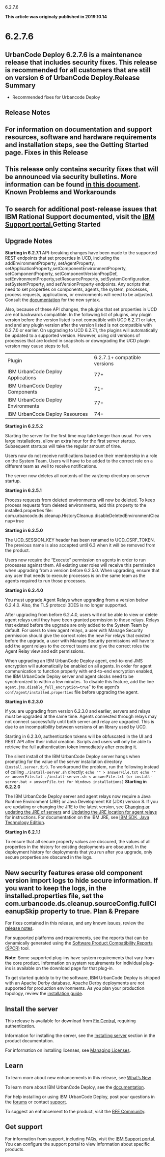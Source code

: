 





6.2.7.6

**This article was originaly published in 2019.10.14**


6.2.7.6
=======




UrbanCode Deploy 6.2.7.6 is a maintenance release that includes security fixes. This release is recommended for all customers that are still on version 6 of UrbanCode Deploy.Release Summary
---------------

  
* Recommended fixes for Urbancode Deploy

Release Notes
-------------

  
For information on documentation and support resources, software and hardware requirements and installation steps, see the Getting Started page.
Fixes in this Release
---------------------


This release only contains security fixes that will be announced via security bulletins. More information can be found [in this document](https://www.ibm.com/security/secure-engineering/bulletins.html).
Known Problems and Workarounds
------------------------------


To search for additional post-release issues that IBM Rational Support documented, visit the [IBM Support portal.](https://www-947.ibm.com/support/entry/myportal/support?brandind=Rational)Getting Started
---------------

  
Upgrade Notes
-------------


**Starting in 6.2.7.1**
API-breaking changes have been made to the supported REST endpoints that set properties in UCD, including the addEnvironmentProperty, setAgentProperty, setApplicationProperty,setComponentEnvironmentProperty, setComponentProperty, setComponentVersionPropDef, setEnvironmentProperty,setResourceProperty, setSystemConfiguration, setSystemProperty, and setVersionProperty endpoints. Any scripts that need to set properties on components, agents, the system, processes, process requests, applications, or environments will need to be adjusted. Consult the [documentation](https://www.ibm.com/support/knowledgecenter/SS4GSP_6.2.7/com.ibm.udeploy.api.doc/topics/rest_cli_environment_propvalue_put.html) for the new syntax.

Also, because of these API changes, the plugins that set properties in UCD are not backwards compatible. In the following list of plugins, any plugin version before the version listed is not compatible with UCD 6.2.7.1 or later, and and any plugin version after the version listed is not compatible with 6.2.7.0 or earlier. On upgrading to UCD 6.2.7.1, the plugins will automatically be updated to a supported version. However, using old versions of processes that are locked in snapshots or downgrading the UCD plugin version may cause steps to fail.


|  |  |
| --- | --- |
| Plugin | 6.2.7.1+ compatible versions |
| IBM UrbanCode Deploy Applications | 77+ |
| IBM UrbanCode Deploy Components | 71+ |
| IBM UrbanCode Deploy Environments | 77+ |
| IBM UrbanCode Deploy Resources | 74+ |


**Starting in 6.2.5.2**

Starting the server for the first time may take longer than usual. For very large installations, allow an extra hour for the first server startup. Subsequent startups will take the regular amount of time.

Users now do not receive notifications based on their membership in a role on the System Team. Users will have to be added to the correct role on a different team as well to receive notifications.

The server now deletes all contents of the var/temp directory on server startup.

**Starting in 6.2.5.1**

Process requests from deleted environments will now be deleted. To keep process requests from deleted environments, add this property to the installed.properties file: com.urbancode.ds.cleanup.HistoryCleanup.disableDeletedEnvironmentCleanup=true

**Starting in 6.2.5.0**

The UCD\_SESSION\_KEY header has been renamed to UCD\_CSRF\_TOKEN. The previous name is also accepted until 6.3 when it will be removed from the product.

Users now require the “Execute” permission on agents in order to run processes against them. All existing user roles will receive this permission when upgrading from a version before 6.2.5.0. When upgrading, ensure that any user that needs to execute processes is on the same team as the agents required to run those processes.

**Starting in 6.2.4.0**

You must upgrade Agent Relays when upgrading from a version below 6.2.4.0. Also, the TLS protocol 3DES is no longer supported.

After upgrading from before 6.2.4.0, users will not be able to view or delete agent relays until they have been granted permission to those relays. Relays that existed before the upgrade are only added to the System Team by default. For users to view agent relays, a user with Manage Security permission should give the correct roles the new For relays that existed before the upgrade, a user with Manage Security permissions will have to add the agent relays to the correct teams and give the correct roles the Agent Relay view and edit permissions.

When upgrading an IBM UrbanCode Deploy agent, end-to-end JMS encryption will automatically be enabled on all agents. In order for agent communication to function properly with end-to-end encryption enabled, the IBM UrbanCode Deploy server and agent clocks need to be synchronized to within a few minutes. To disable this feature, add the line `agent.jms.disable_full_encryption=true`” to the agent’s `conf/agent/installed.properties` file before upgrading the agent.

**Starting in 6.2.3.0**

If you are upgrading from version 6.2.3.0 and earlier, servers and relays must be upgraded at the same time. Agents connected through relays may not connect successfully until both server and relay are upgraded. This is due to an incompatibility between versions of an library used by UCD.

Starting in 6.2.3.0, authentication tokens will be obfuscated in the UI and REST API after their initial creation. Scripts and users will only be able to retrieve the full authentication token immediately after creating it.

The silent install of the IBM UrbanCode Deploy server hangs when prompting for the value of the server installation directory (`install.server.dir`). To workaround the problem, run the following instead of calling `./install-server.sh` directly:
 `echo "" > answerFile.txt echo "" >> answerFile.txt ./install-server.sh < answerFile.txt (or install-server.bat < answerFile.txt for Windows installations)` 
**Starting in 6.2.2.0**

The IBM UrbanCode Deploy server and agent relays now require a Java Runtime Environment (JRE) or Java Development Kit (JDK) version 8. If you are updating or changing the JRE to the latest version, see
[Changing or updating the JRE of servers](http://www.ibm.com/support/knowledgecenter/en/SS4GSP_6.2.4/com.ibm.udeploy.doc/topics/jre_change.html#jre_change) and [Updating the JRE location for agent relays](http://www.ibm.com/support/knowledgecenter/en/SS4GSP_6.2.4/com.ibm.udeploy.doc/topics/update_JRE_agent_relays.html#update_JRE_agent_relays) for instructions. For documentation on the IBM JRE, see [IBM SDK, Java Technology Edition](https://www.ibm.com/support/knowledgecenter/SSYKE2/welcome_javasdk_family.html).

**Starting in 6.2.1.1**

To ensure that all secure property values are obscured, the values of all properties in the history for existing deployments are obscured. In the deployment history for deployments that you run after you upgrade, only secure properties are obscured in the logs.

New security features erase old component version import logs to hide secure information. If you want to keep the logs, in the installed.properties file, set the **com.urbancode.ds.cleanup.sourceConfig.fullCleanupSkip** property to **true**.
Plan & Prepare
--------------


For fixes contained in this release, and any known issues, review the [release notes](../release-notes).

For supported platforms and requirements, see the reports that can be dynamically generated using the [Software Product Compatibility Reports (SPCR)](https://www.ibm.com/software/reports/compatibility/clarity/index.html) tool.

**Note:** Some supported plug-ins have system requirements that vary from the core product. Information on system requirements for individual plug-ins is available on the download page for that plug-in.

To get started quickly to try the software, IBM UrbanCode Deploy is shipped with an Apache Derby database. Apache Derby deployments are not supported for production environments. As you plan your production topology, review the [installation guide](http://www-01.ibm.com/support/knowledgecenter/SS4GSP_6.2.7/com.ibm.udeploy.install.doc/topics/install_ch.html).



Install the server
------------------


This release is available for download from [Fix Central](https://www-945.ibm.com/support/fixcentral/swg/downloadFixes?parent=ibm~Rational&product=ibm/Rational/IBM+UrbanCode+Deploy&release=All&platform=All&function=fixId&fixids=6.2.7.6-IBM-UrbanCode-Deploy&includeRequisites=1&includeSupersedes=0&downloadMethod=http), requiring authentication.

Information for installing the server, see the [Installing server](http://www-01.ibm.com/support/knowledgecenter/SS4GSP_6.2.7/com.ibm.udeploy.doc/topics/install_ov.html) section in the product documentation.

For information on installing licenses, see [Managing Licenses](https://www.ibm.com/support/knowledgecenter/SS4GSP_6.2.7/com.ibm.udeploy.doc/topics/licenseManage.html).




Learn
-----


To learn more about new enhancements in this release, see [What’s New](../) .

To learn more about IBM UrbanCode Deploy, see the [documentation](http://www-01.ibm.com/support/knowledgecenter/SS4GSP_6.2.7/com.ibm.udeploy.doc/ucd_version_welcome.html).

For help installing or using IBM UrbanCode Deploy, post your questions in the [forums](https://developer.ibm.com/answers?community=urbancode) or contact [support](http://www-947.ibm.com/support/entry/portal/support?brandind=Rational).

To suggest an enhancement to the product, visit the [RFE Community](http://www.ibm.com/developerworks/rfe/execute?use_case=submitRfe).




Get support
-----------


For information from support, including FAQs, visit the [IBM Support portal.](https://www.ibm.com/support/home) You can configure the support portal to view information about specific products.






